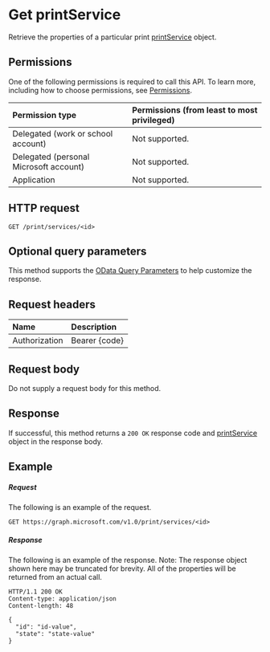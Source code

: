 # Get printService

Retrieve the properties of a particular print [printService](../resources/printservice.md) object.

## Permissions
One of the following permissions is required to call this API. To learn more, including how to choose permissions, see [Permissions](../../../concepts/permissions_reference.md).

|Permission type                        | Permissions (from least to most privileged)              |
|:--------------------------------------|:---------------------------------------------------------|
|Delegated (work or school account)     | Not supported. |
|Delegated (personal Microsoft account) | Not supported. |
|Application                            | Not supported. |

## HTTP request
<!-- { "blockType": "ignored" } -->
```http
GET /print/services/<id>
```
## Optional query parameters
This method supports the [OData Query Parameters](http://graph.microsoft.io/docs/overview/query_parameters) to help customize the response.

## Request headers
| Name      |Description|
|:----------|:----------|
| Authorization | Bearer {code} |

## Request body
Do not supply a request body for this method.
## Response
If successful, this method returns a `200 OK` response code and [printService](../resources/printservice.md) object in the response body.
## Example
##### Request
The following is an example of the request.
<!-- {
  "blockType": "request",
  "name": "get_service"
}-->
```http
GET https://graph.microsoft.com/v1.0/print/services/<id>
```
##### Response
The following is an example of the response. Note: The response object shown here may be truncated for brevity. All of the properties will be returned from an actual call.
<!-- {
  "blockType": "response",
  "truncated": true,
  "@odata.type": "microsoft.graph.print.printService"
} -->
```http
HTTP/1.1 200 OK
Content-type: application/json
Content-length: 48

{
  "id": "id-value",
  "state": "state-value"
}
```

<!-- uuid: 8fcb5dbc-d5aa-4681-8e31-b001d5168d79
2015-10-25 14:57:30 UTC -->
<!-- {
  "type": "#page.annotation",
  "description": "Get service",
  "keywords": "",
  "section": "documentation",
  "tocPath": ""
}-->